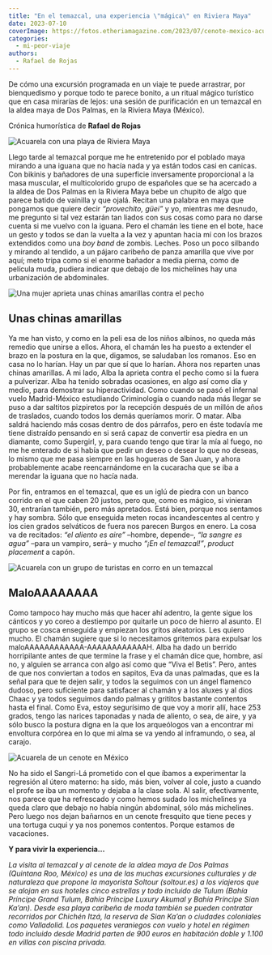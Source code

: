 ```yaml
---
title: "En el temazcal, una experiencia \"mágica\" en Riviera Maya"
date: 2023-07-10
coverImage: https://fotos.etheriamagazine.com/2023/07/cenote-mexico-acuarela.jpg
categories: 
  - mi-peor-viaje
authors: 
  - Rafael de Rojas
---
```


De cómo una excursión programada en un viaje te puede arrastrar, por bienquedismo y 
porque todo te parece bonito, a un ritual mágico turístico que en casa mirarías de 
lejos: una sesión de purificación en un temazcal en la aldea maya de Dos Palmas, en la 
Riviera Maya (México). 

Crónica humorística de **Rafael de Rojas** 

![Acuarela con una playa de Riviera Maya](https://fotos.etheriamagazine.com/2023/07/riviera-maya-ilustracion.jpg "Riviera Maya. Ilustración de Inés Arango.")

Llego tarde al temazcal porque me he entretenido por el poblado maya mirando a una 
iguana que no hacía nada y ya están todos casi en canicas. Con bikinis y bañadores de 
una superficie inversamente proporcional a la masa muscular, el multicolorido grupo de 
españoles que se ha acercado a la aldea de Dos Palmas en la Riviera Maya bebe un chupito 
de algo que parece batido de vainilla y que ojalá. Recitan una palabra en maya que 
pongamos que quiere decir _“provechito, güei”_ y yo, mientras me desnudo, me pregunto si 
tal vez estarán tan liados con sus cosas como para no darse cuenta si me vuelvo con la 
iguana. Pero el chamán les tiene en el bote, hace un gesto y todos se dan la vuelta a la 
vez y apuntan hacia mí con los brazos extendidos como una _boy band_ de zombis. Leches. 
Poso un poco silbando y mirando al tendido, a un pájaro caribeño de panza amarilla que 
vive por aquí; meto tripa como si el enorme bañador a media pierna, como de película 
muda, pudiera indicar que debajo de los michelines hay una urbanización de abdominales. 

![Una mujer aprieta unas chinas amarillas contra el pecho](https://fotos.etheriamagazine.com/2023/07/acuarela-temazcal.jpg "Joven concentrada durante una sesión en un temazcal. Ilustración de Inés Arango.")

## Unas chinas amarillas

Ya me han visto, y como en la peli esa de los niños albinos, no queda más remedio que 
unirse a ellos. Ahora, el chamán les ha puesto a extender el brazo en la postura en la 
que, digamos, se saludaban los romanos. Eso en casa no lo harían. Hay un par que sí que 
lo harían. Ahora nos reparten unas chinas amarillas. A mi lado, Alba la aprieta contra 
el pecho como si la fuera a pulverizar. Alba ha tenido sobradas ocasiones, en algo así 
como día y medio, para demostrar su hiperactividad. Como cuando se pasó el infernal 
vuelo Madrid-México estudiando Criminología o cuando nada más llegar se puso a dar 
saltitos pizpiretos por la recepción después de un millón de años de traslados, cuando 
todos los demás queríamos morir. O matar. Alba saldrá haciendo más cosas dentro de dos 
párrafos, pero en éste todavía me tiene distraído pensando en si será capaz de convertir 
esa piedra en un diamante, como Supergirl, y, para cuando tengo que tirar la mía al 
fuego, no me he enterado de si había que pedir un deseo o desear lo que no deseas, lo 
mismo que me pasa siempre en las hogueras de San Juan, y ahora probablemente acabe 
reencarnándome en la cucaracha que se iba a merendar la iguana que no hacía nada. 

Por fin, entramos en el temazcal, que es un iglú de piedra con un banco corrido en el 
que caben 20 justos, pero que, como es mágico, si vinieran 30, entrarían también, pero 
más apretados. Está bien, porque nos sentamos y hay sombra. Sólo que enseguida meten 
rocas incandescentes al centro y los cien grados selváticos de fuera nos parecen Burgos 
en enero. La cosa va de recitados: _“el aliento es aire”_ –hombre, depende–, _“la sangre 
es agua”_ –para un vampiro, será– y mucho _“¡En el temazcal!”_, _product placement_ a 
capón. 

![Acuarela con un grupo de turistas en corro en un temazcal](https://fotos.etheriamagazine.com/2023/07/turistas-temazcal-mexico.jpg "Experiencia en un temazcal. Ilustración de Inés Arango.")

## MaloAAAAAAAA

Como tampoco hay mucho más que hacer ahí adentro, la gente sigue los cánticos y yo coreo 
a destiempo por quitarle un poco de hierro al asunto. El grupo se cosca enseguida y 
empiezan los gritos aleatorios. Les quiero mucho. El chamán sugiere que si lo 
necesitamos gritemos para expulsar los maloAAAAAAAAAAAA-AAAAAAAAAAAAH. Alba ha dado un 
berrido horripilante antes de que termine la frase y el chamán dice que, hombre, así no, 
y alguien se arranca con algo así como que “Viva el Betis”. Pero, antes de que nos 
conviertan a todos en sapitos, Eva da unas palmadas, que es la señal para que te dejen 
salir, y todos la seguimos con un ángel flamenco dudoso, pero suficiente para satisfacer 
al chamán y a los aluxes y al dios Chaac y ya todos seguimos dando palmas y grititos 
bastante contentos hasta el final. Como Eva, estoy segurísimo de que voy a morir allí, 
hace 253 grados, tengo las narices taponadas y nada de aliento, o sea, de aire, y ya 
sólo busco la postura digna en la que los arqueólogos van a encontrar mi envoltura 
corpórea en lo que mi alma se va yendo al inframundo, o sea, al carajo. 

![Acuarela de un cenote en México](https://fotos.etheriamagazine.com/2023/07/cenote-mexico-acuarela.jpg "Bañarse en un cenote, otra experiencia en Riviera Maya. Ilustración de Inés Arango.")

No ha sido el Sangri-Lá prometido con el que íbamos a experimentar la regresión al útero 
materno: ha sido, más bien, volver al cole, justo a cuando el profe se iba un momento y 
dejaba a la clase sola. Al salir, efectivamente, nos parece que ha refrescado y como 
hemos sudado los michelines ya queda claro que debajo no había ningún abdominal, sólo 
más michelines. Pero luego nos dejan bañarnos en un cenote fresquito que tiene peces y 
una tortuga cuqui y ya nos ponemos contentos. Porque estamos de vacaciones. 

**Y para vivir la experiencia...** 

_La visita al temazcal y al cenote de la aldea maya de Dos Palmas (Quintana Roo, México) 
es una de las muchas excursiones culturales y de naturaleza que propone la mayorista 
Soltour (soltour.es) a los viajeros que se alojan en sus hoteles cinco estrellas y todo 
incluido de Tulum (Bahía Príncipe Grand Tulum, Bahía Príncipe Luxury Akumal y Bahía 
Príncipe Sian Ka’an). Desde esa playa caribeña de moda también se pueden contratar 
recorridos por Chichén Itzá, la reserva de Sian Ka’an o ciudades coloniales como 
Valladolid. Los paquetes veraniegos con vuelo y hotel en régimen todo incluido desde 
Madrid parten de 900 euros en habitación doble y 1.100 en villas con piscina privada._
